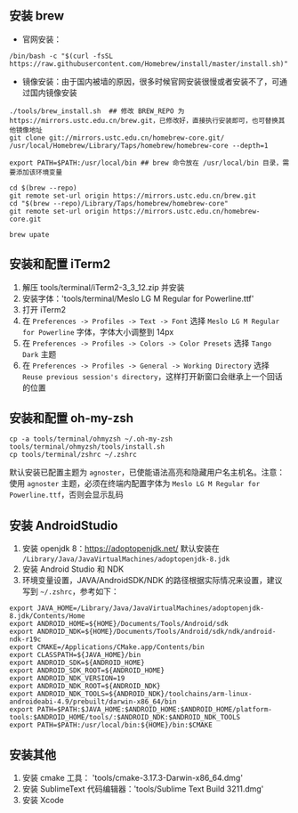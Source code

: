 ## 安装 brew

- 官网安装：

```
/bin/bash -c "$(curl -fsSL https://raw.githubusercontent.com/Homebrew/install/master/install.sh)"
```

- 镜像安装：由于国内被墙的原因，很多时候官网安装很慢或者安装不了，可通过国内镜像安装

```
./tools/brew_install.sh  ## 修改 BREW_REPO 为 https://mirrors.ustc.edu.cn/brew.git，已修改好，直接执行安装即可，也可替换其他镜像地址
git clone git://mirrors.ustc.edu.cn/homebrew-core.git/ /usr/local/Homebrew/Library/Taps/homebrew/homebrew-core --depth=1

export PATH=$PATH:/usr/local/bin ## brew 命令放在 /usr/local/bin 目录，需要添加该环境变量

cd $(brew --repo)
git remote set-url origin https://mirrors.ustc.edu.cn/brew.git
cd "$(brew --repo)/Library/Taps/homebrew/homebrew-core"
git remote set-url origin https://mirrors.ustc.edu.cn/homebrew-core.git

brew upate
```

## 安装和配置 iTerm2

1. 解压 tools/terminal/iTerm2-3_3_12.zip 并安装
2. 安装字体：'tools/terminal/Meslo LG M Regular for Powerline.ttf'
3. 打开 iTerm2
4. 在 `Preferences -> Profiles -> Text -> Font` 选择 `Meslo LG M Regular for Powerline` 字体，字体大小调整到 14px
5. 在 `Preferences -> Profiles -> Colors -> Color Presets` 选择 `Tango Dark` 主题
6. 在 `Preferences -> Profiles -> General -> Working Directory` 选择 `Reuse previous session's directory`，这样打开新窗口会继承上一个回话的位置

## 安装和配置 oh-my-zsh

```
cp -a tools/terminal/ohmyzsh ~/.oh-my-zsh
tools/terminal/ohmyzsh/tools/install.sh
cp tools/terminal/zshrc ~/.zshrc
```

默认安装已配置主题为 `agnoster`，已使能语法高亮和隐藏用户名主机名。注意：使用 `agnoster` 主题，必须在终端内配置字体为 `Meslo LG M Regular for Powerline.ttf`，否则会显示乱码

## 安装 AndroidStudio

1. 安装 openjdk 8：https://adoptopenjdk.net/ 默认安装在 `/Library/Java/JavaVirtualMachines/adoptopenjdk-8.jdk`
2. 安装 Android Studio 和 NDK
3. 环境变量设置，JAVA/AndroidSDK/NDK 的路径根据实际情况来设置，建议写到 `~/.zshrc`，参考如下：

```
export JAVA_HOME=/Library/Java/JavaVirtualMachines/adoptopenjdk-8.jdk/Contents/Home
export ANDROID_HOME=${HOME}/Documents/Tools/Android/sdk
export ANDROID_NDK=${HOME}/Documents/Tools/Android/sdk/ndk/android-ndk-r19c
export CMAKE=/Applications/CMake.app/Contents/bin
export CLASSPATH=${JAVA_HOME}/bin
export ANDROID_SDK=${ANDROID_HOME}
export ANDROID_SDK_ROOT=${ANDROID_HOME}
export ANDROID_NDK_VERSION=19
export ANDROID_NDK_ROOT=${ANDROID_NDK}
export ANDROID_NDK_TOOLS=${ANDROID_NDK}/toolchains/arm-linux-androideabi-4.9/prebuilt/darwin-x86_64/bin
export PATH=$PATH:$JAVA_HOME:$ANDROID_HOME:$ANDROID_HOME/platform-tools:$ANDROID_HOME/tools/:$ANDROID_NDK:$ANDROID_NDK_TOOLS
export PATH=$PATH:/usr/local/bin:${HOME}/bin:$CMAKE
```

## 安装其他

1. 安装 cmake 工具： 'tools/cmake-3.17.3-Darwin-x86_64.dmg'
2. 安装 SublimeText 代码编辑器：'tools/Sublime Text Build 3211.dmg'
3. 安装 Xcode
